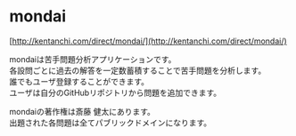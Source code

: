 # mondai
[http://kentanchi.com/direct/mondai/](http://kentanchi.com/direct/mondai/)

mondaiは苦手問題分析アプリケーションです。  
各設問ごとに過去の解答を一定数蓄積することで苦手問題を分析します。  
誰でもユーザ登録することができます。  
ユーザは自分のGitHubリポジトリから問題を追加できます。

mondaiの著作権は斎藤 健太にあります。  
出題された各問題は全てパブリックドメインになります。
